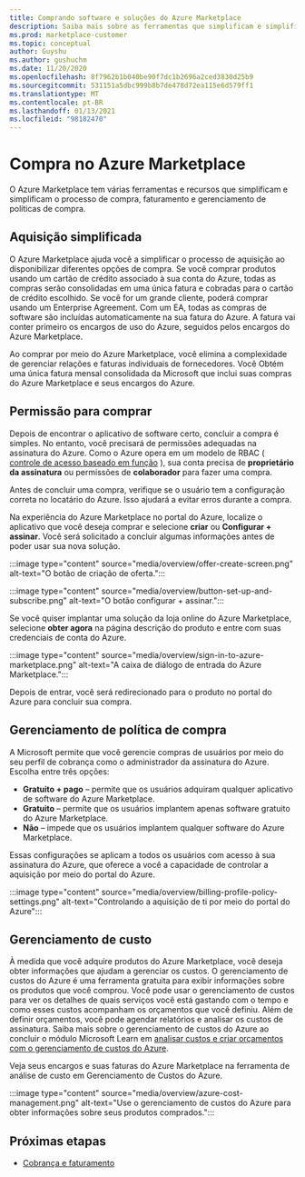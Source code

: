 ```yaml
---
title: Comprando software e soluções do Azure Marketplace
description: Saiba mais sobre as ferramentas que simplificam e simplificam as compras e o gerenciamento de software no Azure Marketplace.
ms.prod: marketplace-customer
ms.topic: conceptual
author: Guyshu
ms.author: gushuchm
ms.date: 11/20/2020
ms.openlocfilehash: 8f7962b1b040be90f7dc1b2696a2ced3830d25b9
ms.sourcegitcommit: 531151a5dbc999b8b7de478d72ea115e6d579ff1
ms.translationtype: MT
ms.contentlocale: pt-BR
ms.lasthandoff: 01/13/2021
ms.locfileid: "98182470"
---
```

# <a name="azure-marketplace-purchasing"></a>Compra no Azure Marketplace

O Azure Marketplace tem várias ferramentas e recursos que simplificam e simplificam o processo de compra, faturamento e gerenciamento de políticas de compra.

## <a name="simplified-procurement"></a>Aquisição simplificada

O Azure Marketplace ajuda você a simplificar o processo de aquisição ao disponibilizar diferentes opções de compra. Se você comprar produtos usando um cartão de crédito associado à sua conta do Azure, todas as compras serão consolidadas em uma única fatura e cobradas para o cartão de crédito escolhido. Se você for um grande cliente, poderá comprar usando um Enterprise Agreement. Com um EA, todas as compras de software são incluídas automaticamente na sua fatura do Azure. A fatura vai conter primeiro os encargos de uso do Azure, seguidos pelos encargos do Azure Marketplace.

Ao comprar por meio do Azure Marketplace, você elimina a complexidade de gerenciar relações e faturas individuais de fornecedores. Você Obtém uma única fatura mensal consolidada da Microsoft que inclui suas compras do Azure Marketplace e seus encargos do Azure.

## <a name="permission-to-purchase"></a>Permissão para comprar

Depois de encontrar o aplicativo de software certo, concluir a compra é simples. No entanto, você precisará de permissões adequadas na assinatura do Azure. Como o Azure opera em um modelo de RBAC ( [controle de acesso baseado em função](/azure/role-based-access-control/overview) ), sua conta precisa de **proprietário da assinatura** ou permissões de **colaborador** para fazer uma compra.

Antes de concluir uma compra, verifique se o usuário tem a configuração correta no locatário do Azure. Isso ajudará a evitar erros durante a compra.

Na experiência do Azure Marketplace no portal do Azure, localize o aplicativo que você deseja comprar e selecione **criar** ou **Configurar + assinar**. Você será solicitado a concluir algumas informações antes de poder usar sua nova solução.

:::image type="content" source="media/overview/offer-create-screen.png" alt-text="O botão de criação de oferta.":::

:::image type="content" source="media/overview/button-set-up-and-subscribe.png" alt-text="O botão configurar + assinar.":::

Se você quiser implantar uma solução da loja online do Azure Marketplace, selecione **obter agora** na página descrição do produto e entre com suas credenciais de conta do Azure.

:::image type="content" source="media/overview/sign-in-to-azure-marketplace.png" alt-text="A caixa de diálogo de entrada do Azure Marketplace.":::

Depois de entrar, você será redirecionado para o produto no portal do Azure para concluir sua compra.

## <a name="purchase-policy-management"></a>Gerenciamento de política de compra

A Microsoft permite que você gerencie compras de usuários por meio do seu perfil de cobrança como o administrador da assinatura do Azure. Escolha entre três opções:

- **Gratuito + pago** – permite que os usuários adquiram qualquer aplicativo de software do Azure Marketplace.
- **Gratuito** – permite que os usuários implantem apenas software gratuito do Azure Marketplace.
- **Não** – impede que os usuários implantem qualquer software do Azure Marketplace.

Essas configurações se aplicam a todos os usuários com acesso à sua assinatura do Azure, que oferece a você a capacidade de controlar a aquisição por meio do portal do Azure.

:::image type="content" source="media/overview/billing-profile-policy-settings.png" alt-text="Controlando a aquisição de ti por meio do portal do Azure":::

## <a name="cost-management"></a>Gerenciamento de custo

À medida que você adquire produtos do Azure Marketplace, você deseja obter informações que ajudam a gerenciar os custos. O gerenciamento de custos do Azure é uma ferramenta gratuita para exibir informações sobre os produtos que você comprou. Você pode usar o gerenciamento de custos para ver os detalhes de quais serviços você está gastando com o tempo e como esses custos acompanham os orçamentos que você definiu. Além de definir orçamentos, você pode agendar relatórios e analisar os custos de assinatura. Saiba mais sobre o gerenciamento de custos do Azure ao concluir o módulo Microsoft Learn em [analisar custos e criar orçamentos com o gerenciamento de custos do Azure](/learn/modules/analyze-costs-create-budgets-azure-cost-management/).

Veja seus encargos e suas faturas do Azure Marketplace na ferramenta de análise de custo em Gerenciamento de Custos do Azure.

:::image type="content" source="media/overview/azure-cost-management.png" alt-text="Use o gerenciamento de custos do Azure para obter informações sobre seus produtos comprados.":::

## <a name="next-steps"></a>Próximas etapas

- [Cobrança e faturamento](billing-invoicing.md)